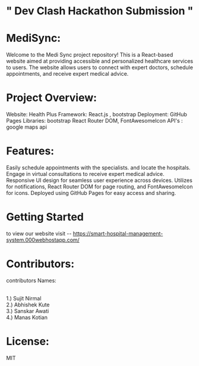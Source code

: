 
#  " Dev Clash Hackathon Submission "

# MediSync:

Welcome to the Medi Sync project repository! This is a React-based website aimed at providing accessible and personalized healthcare services to users. The website allows users to connect with expert doctors, schedule appointments, and receive expert medical advice.

# Project Overview:

Website: Health Plus
Framework: React.js , bootstrap
Deployment: GitHub Pages
Libraries: bootstrap React Router DOM, FontAwesomeIcon
API's : google maps api

# Features:

Easily schedule appointments with the specialists.
and locate the hospitals.
Engage in virtual consultations to receive expert medical advice.
Responsive UI design for seamless user experience across devices.
Utilizes  for notifications, React Router DOM for page routing, and FontAwesomeIcon for icons.
Deployed using GitHub Pages for easy access and sharing.

# Getting Started

to view our website visit --  https://smart-hospital-management-system.000webhostapp.com/

# Contributors:

 contributors Names:
 
<br>
1.) Sujit Nirmal
<br>
2.) Abhishek Kute
<br>
3.) Sanskar Awati
<br>
4.) Manas Kotian
<br>
 
# License:
 MIT

